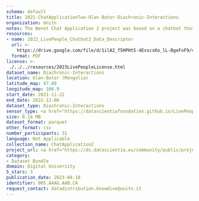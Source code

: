 ```yaml
---
schema: default
title: 2021-ChatApplicationTwo-Ulan Bator-Diachronic-Interactions
organization: Unitn
notes: The Wenet Chat Application 2 project was based on a chatbot that interacted with university students in Italy, Denmark, Paraguay, the United Kingdom, and Mongolia. It was conducted from December 2021 till early 2022 to verify the diversity among students based on social practices. This project builds on the Wenet Chat Application Pilot I project. It was a European Union WeNet Horizon 2020-funded project with the overall goal of developing a diversity-aware, machine-mediated paradigm for social interactions. Data was collected with a Telegram Chatbot called Ask4help and the i-Log Application. Some of the data collected included the respondent's career information (department, study course, study year,) and demographics (age, gender). Questions were sent on the Telegram App and user answers were recorded, the i-Log App recorded sensor data (such as location, accelerometer) from the user device. This data was collected in three phases, the first phase entailed interacting with the Telegram Chatbot, and sensor data was also collected during this phase. The second phase involved respondents answering a questionnaire, and in the third phase, they participated in a focus group to provide feedback.
resources:
- name: 2022_LivePeople_Chatbot2_Data_Descriptor
  url: >-
    https://drive.google.com/file/d/1ilA2_f5HPHt5-4EvscsKo_lL-BgeFoF9/view?usp=sharing
  format: PDF
license: >-
 ./../../resources/2023LivePeopleLicense.html
dataset_name: Diachronic-Interactions
location: Ulan-Bator (Mongolia)
latitude_map: 47.88
longitude_map: 106.9
start_date: 2021-11-22
end_date: 2021-12-06
dataset_type: Diachronic-Interactions
sensor_type: <a href="https://datascientiafoundation.github.io/LivePeople/datasets/2021-CH2-Ulan%20Bator-Chat/"> Chat</a>
size: 0.14 MB
dataset_format: parquet
other_format: csv
number_participants: 31
language: Not Applicable
collection_name: ChatApplication2
project_url: <a href="https://ds.datascientia.eu/community/public/projects/4e384637-2aa1-455a-b1c4-e0d927e9306b">https://ds.datascientia.eu/community/public/projects/4e384637-2aa1-455a-b1c4-e0d927e9306b</a>
category:
- Dataset Bundle
domain: Digital University
5_stars: 3
publication_date: 2023-04-18
identifier: 005.AAAG.AAB.CA
request_contact: datadistribution.knowdive@unitn.it
---
```



